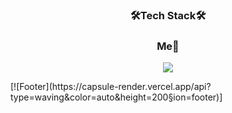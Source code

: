 <h3 align="center">🛠Tech Stack🛠</h3>

<h3 align="center">Me👋</h3>
<p align="center">
<a href="https://blog.naver.com/dheotjd4824"><img src="https://img.shields.io/badge/Blog-3DDC84?style=flat-square&logo=Blogger&logoColor=white"/></a>
</p>
[![Footer](https://capsule-render.vercel.app/api?type=waving&color=auto&height=200&section=footer)]
